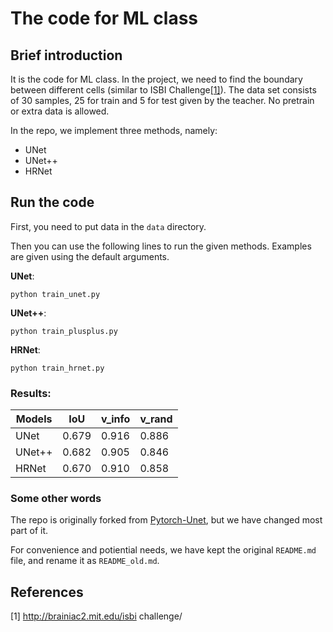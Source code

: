 # The code for ML class


## Brief introduction
It is the code for ML class. In the project, we need to find the boundary between different cells (similar to ISBI Challenge[[1]](#1)). The data set consists of 30 samples, 25 for train and 5 for test given by the teacher. No pretrain or extra data is allowed. 

In the repo, we implement three methods, namely:
* UNet
* UNet++
* HRNet


## Run the code
First, you need to put data in the ``data`` directory.

Then you can use the following lines to run the given methods. Examples are given using the default arguments.

**UNet**:
```
python train_unet.py
```

**UNet++**:
```
python train_plusplus.py
```

**HRNet**:
```
python train_hrnet.py
```


### Results:
| Models     |  IoU  |v_info| v_rand |
|------------|-------|------| ----|
| UNet   | 0.679 | 0.916  | 0.886 |
| UNet++ | 0.682 | 0.905  | 0.846 |
| HRNet  | 0.670 | 0.910  | 0.858 |

<!-- ### Code comment
We think that the original repo is quite easy to understand for a well-qualiified student who is interested in AI, thus forgive us for not too much comment in the code. -->


### Some other words
The repo is originally forked from [Pytorch-Unet](https://github.com/milesial/Pytorch-UNet), but we have changed most part of it. 
<!-- The reason that we do not directly forked it on github is that the github only supports public fork, which means that everyone can see our work and is not so suitable for a class assignment. -->
For convenience and potiential needs, we have kept the original ``README.md`` file, and rename it as ``README_old.md``.


## References
<a id="1">[1]</a> http://brainiac2.mit.edu/isbi challenge/